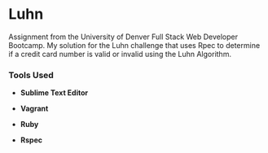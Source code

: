 # **Luhn**

Assignment from the University of Denver Full Stack Web Developer Bootcamp. My solution for the Luhn challenge that uses Rpec to determine if a credit card number is valid or invalid using the Luhn Algorithm. 

### **Tools Used**

* **Sublime Text Editor**
 
* **Vagrant**

* **Ruby**

* **Rspec**
